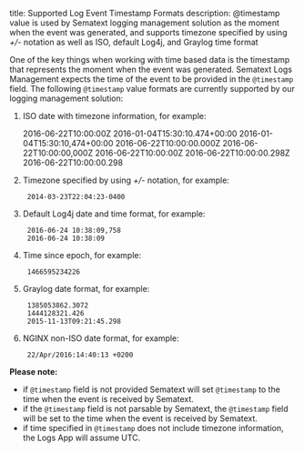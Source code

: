 title: Supported Log Event Timestamp Formats 
description: @timestamp value is used by Sematext logging management solution as the moment when the event was generated, and supports timezone specified by using *+/-* notation as well as ISO, default Log4j, and Graylog time format

One of the key things when working with time based data is the timestamp that represents the moment when the event was generated. Sematext Logs Management expects the time of the event to be provided in the `@timestamp` field. The following `@timestamp` value formats are currently supported by our logging management solution:

1.   ISO date with timezone information, for example:

        2016-06-22T10:00:00Z
        2016-01-04T15:30:10.474+00:00
        2016-01-04T15:30:10,474+00:00
        2016-06-22T10:00:00.000Z
        2016-06-22T10:00:00,000Z
        2016-06-22T10:00:00Z
        2016-06-22T10:00:00.298Z
        2016-06-22T10:00:00.298

2. Timezone specified by using *+/-* notation, for example:

        2014-03-23T22:04:23-0400

3. Default Log4j date and time format, for example:

        2016-06-24 10:38:09,758
        2016-06-24 10:38:09

4. Time since epoch, for example:

        1466595234226

5. Graylog date format, for example:

        1385053862.3072
        1444128321.426
        2015-11-13T09:21:45.298

6. NGINX non-ISO date format, for example:
        
        22/Apr/2016:14:40:13 +0200

**Please note:**

  - if `@timestamp` field is not provided Sematext will set `@timestamp` to the time when the event is received by Sematext.
  - if the `@timestamp` field is not parsable by Sematext, the `@timestamp` field will be set to the time when the event is received by Sematext.
  - if time specified in `@timestamp` does not include timezone information, the Logs App will assume UTC.
